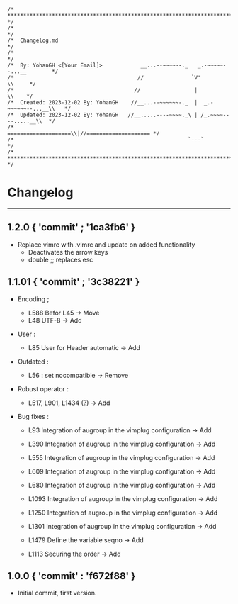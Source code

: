 ```
/* ******************************************************************************* */
/*                                                                                 */
/*  Changelog.md                                                                   */
/*                                                                                 */
/*  By: YohanGH <[Your Email]>            __...--~~~~~-._   _.-~~~~~--...__        */
/*                                       //               `V'               \\     */
/*                                      //                 |                 \\    */
/*  Created: 2023-12-02 By: YohanGH    //__...--~~~~~~-._  |  _.-~~~~~~--...__\\   */
/*  Updated: 2023-12-02 By: YohanGH   //__.....----~~~~._\ | /_.~~~~----.....__\\  */
/*                                   ====================\\|//==================== */
/*                                                       `---`                     */
/* ******************************************************************************* */
```

# Changelog

---

## 1.2.0 { 'commit' ; '1ca3fb6' }

- Replace vimrc with .vimrc and update on added functionality
    - Deactivates the arrow keys
    - double ;; replaces esc 

## 1.1.01 { 'commit' ; '3c38221' }

- Encoding ;
    - L588 Befor L45 -> Move
    - L48 UTF-8 -> Add

- User :
    - L85 User for Header automatic -> Add

- Outdated :
    - L56 : set nocompatible -> Remove

- Robust operator :
    - L517, L901, L1434  (?) -> Add

- Bug fixes :
    - L93 Integration of augroup in the vimplug configuration -> Add
    - L390 Integration of augroup in the vimplug configuration -> Add
    - L555 Integration of augroup in the vimplug configuration -> Add
    - L609 Integration of augroup in the vimplug configuration -> Add
    - L680 Integration of augroup in the vimplug configuration -> Add
    - L1093 Integration of augroup in the vimplug configuration -> Add
    - L1250 Integration of augroup in the vimplug configuration -> Add
    - L1301 Integration of augroup in the vimplug configuration -> Add

    - L1479 Define the variable seqno -> Add
    - L1113 Securing the order -> Add

## 1.0.0 { 'commit' : 'f672f88' }

- Initial commit, first version. 
